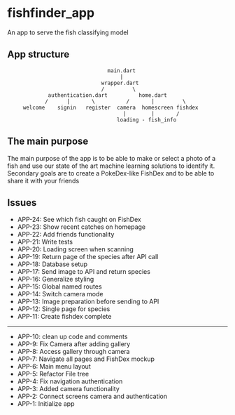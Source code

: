# fishfinder_app

An app to serve the fish classifying model

## App structure
                                    main.dart
                                        |
                                  wrapper.dart
                                  /         \
                 authentication.dart          home.dart
                /      |       \          /       |         \
         welcome    signin   register  camera  homescreen fishdex
                                         |        |       /
                                       loading - fish_info


## The main purpose

The main purpose of the app is to be able to make or select a photo of a fish and use our state
of the art machine learning solutions to identify it. Secondary goals are to create a PokeDex-like
FishDex and to be able to share it with your friends

## Issues

* APP-24: See which fish caught on FishDex
* APP-23: Show recent catches on homepage
* APP-22: Add friends functionality
* APP-21: Write tests 
* APP-20: Loading screen when scanning
* APP-19: Return page of the species after API call
* APP-18: Database setup
* APP-17: Send image to API and return species
* APP-16: Generalize styling
* APP-15: Global named routes
* APP-14: Switch camera mode
* APP-13: Image preparation before sending to API
* APP-12: Single page for species
* APP-11: Create fishdex complete
----
* APP-10: clean up code and comments
* APP-9: Fix Camera after adding gallery
* APP-8: Access gallery through camera
* APP-7: Navigate all pages and FishDex mockup
* APP-6: Main menu layout
* APP-5: Refactor File tree
* APP-4: Fix navigation authentication
* APP-3: Added camera functionality
* APP-2: Connect screens camera and authentication
* APP-1: Initialize app
